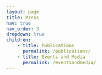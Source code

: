 ```yaml
---
layout: page
title: Press
nav: true
nav_order: 3
dropdown: true
children:
    - title: Publications
      permalink: /publications/
    - title: Events and Media
      permalink: /eventsandmedia/
---
```

